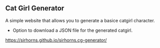 ## Cat Girl Generator

A simple website that allows you to generate a basice catgirl character.
- Option to download a JSON file for the generated catgirl.

https://sirhorns.github.io/sirhorns.cg-generator/
